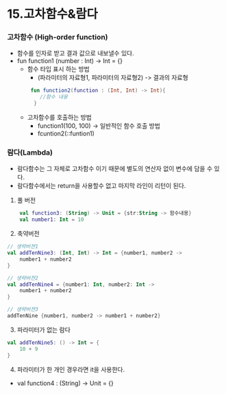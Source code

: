 # 15.고차함수&람다

### 고차함수 (High-order function)
- 함수를 인자로 받고 결과 값으로 내보낼수 있다.
- fun function1 (number : Int) → Int = {}
    - 함수 타입 표시 하는 방법
        - (파라미터의 자료형1, 파라미터의 자료형2) -> 결과의 자료형
        ```kotlin
         fun function2(function : (Int, Int) -> Int){
    		//함수 내용
    	  }
    - 고차함수를 호출하는 방법
    	- function1(100, 100) -> 일반적인 함수 호출 방법
    	- fcuntion2(::funtion1)
### 람다(Lambda)
- 람다함수는 그 자체로 고차함수 이기 때문에 별도의 연산자 없이 변수에 담을 수 있다.
- 람다함수에서는 return을 사용할수 없고 마지막 라인이 리턴이 된다.
1. 풀 버전
```kotlin
    val function3: (String) -> Unit = {str:String -> 함수내용}
    val number1: Int = 10
```
2. 축약버전
```kotlin
// 생략버젼1
val addTenNine3: (Int, Int) -> Int = {number1, number2 ->
    number1 + number2
}

// 생략버젼2
val addTenNine4 = {number1: Int, number2: Int ->
    number1 + number2
}

// 생략버젼3
addTenNine {number1, number2 -> number1 + number2}
```
3. 파라미터가 없는 람다
```kotlin
val addTenNine5: () -> Int = {
    10 + 9
}
```
4. 파라미터가 한 개인 경우라면 it을 사용한다.
- val function4 : (String) -> Unit = {}
